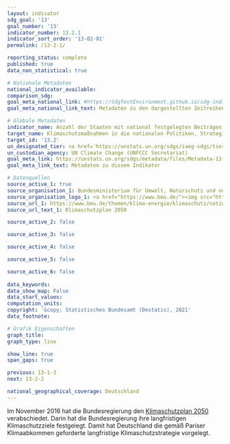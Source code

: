 ```yaml
---
layout: indicator    
sdg_goal: '13'    
goal_number: '13'    
indicator_number: 13.2.1    
indicator_sort_order: '13-02-01'    
permalink: /13-2-1/    

reporting_status: complete    
published: true    
data_non_statistical: true    

# Nationale Metadaten    
national_indicator_available:     
comparison_sdg:     
goal_meta_national_link: #https://SdgTestEnvironment.github.io/sdg-indicators/public/MetaDe/13.2.1.pdf    
goal_meta_national_link_text: Metadaten zu den dargestellten Zeitreihen    

# Globale Metadaten    
indicator_name: Anzahl der Staaten mit national festgelegten Beiträgen, langfristigen Strategien, nationalen Anpassungsplänen und Anpassungsmitteilungen, die dem Sekretariat des Rahmenübereinkommens der Vereinten Nationen über Klimaänderungen gemeldet wurden    
target_name: Klimaschutzmaßnahmen in die nationalen Politiken, Strategien und Planungen einbeziehen    
target_id: '13.2'    
un_designated_tier: <a href='https://unstats.un.org/sdgs/iaeg-sdgs/tier-classification/' title='Klicken Sie hier um weitere Informationen zur UN-Tier-Klassifikation zu erhalten.'  target='_blank'>Tier II</a>    
un_custodian_agency: UN Climate Change (UNFCCC Secretariat)    
goal_meta_link: https://unstats.un.org/sdgs/metadata/files/Metadata-13-02-01.pdf    
goal_meta_link_text: Metadaten zu diesem Indikator        

# Datenquellen
source_active_1: true
source_organisation_1: Bundesministerium für Umwelt, Naturschutz und nukleare Sicherheit (BMU)
source_organisation_logo_1: <a href="https://www.bmu.de/"><img src="https://g205sdgs.github.io/sdg-indicators/public/OrgImgDe/bmu.png" alt="Logo bmu" style="height:60px; width:148px"/></a>
source_url_1: https://www.bmu.de/themen/klima-energie/klimaschutz/nationale-klimapolitik/klimaschutzplan-2050/
source_url_text_1: Klimaschutzplan 2050

source_active_2: false

source_active_3: false

source_active_4: false

source_active_5: false

source_active_6: false
    
data_keywords:     
data_show_map: False    
data_start_values:     
computation_units:     
copyright: '&copy; Statistisches Bundesamt (Destatis), 2021'    
data_footnote:     

# Grafik Eigenschaften    
graph_title:     
graph_type: line    

show_line: true
span_gaps: true    

previous: 13-1-3    
next: 13-2-2    

national_geographical_coverage: Deutschland    
---
```



Im November 2016 hat die Bundesregierung den <a href="https://www.bmu.de/themen/klima-energie/klimaschutz/nationale-klimapolitik/klimaschutzplan-2050/">Klimaschutzplan 2050</a> verabschiedet. Darin hat die Bundesregierung ihre langfristigen Klimaschutzziele festgelegt. Damit hat Deutschland die gemäß Pariser Klimaabkommen geforderte langfristige Klimaschutzstrategie vorgelegt.